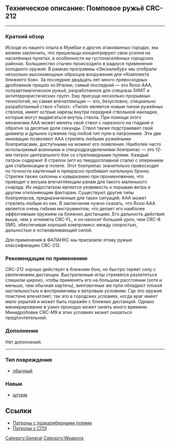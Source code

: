 ## Техническое описание: Помповое ружьё CRC-212

------------------------------------------------------------------------

### Краткий обзор

Исходя из нашего опыта в Мумбаи и других атакованных городах, мы можем
заключить, что пришельцы концентрируют свои усилия на населённых
пунктах, в особенности на густонаселённых городских районах. Большинство
стычек происходило в радиусе применения холодного оружия. В рамках
программы «Экскалибур» мы отобрали несколько высокомощных образцов
вооружения для «Комплекта ближнего боя». За последние двадцать лет много
превосходных дробовиков пришло из Италии; самый последний — это Rossi
AAA, полуавтоматическое ружьё, разработанное для спецназа SWAT и
антитеррористических групп. Ему присущи несколько прорывных технологий,
но самая впечатляющая — это, безусловно, специально разработанный ствол
«Twist». «Twist» является новым типом ружейных стволов, имеет острые
нарезы внутри передней ствольной накладки, которые могут выдвигаться
внутрь ствола. При помощи этого механизма AAA может менять свой ствол с
нарезного на гладкий и обратно за десятые доли секунды. Ствол также
подстраивает свой диаметр и дульное сужение под любой тип пули в
патроннике. Эти две инновации позволяют AAA стрелять любыми ружейными
боеприпасами, доступными на момент его появления. Наиболее часто
используемый военными и спецподразделениями боеприпас — это 12-мм патрон
центрального боя со стреловидными пулями. Каждый патрон содержит 8
стрелок (игл из твердосплавной стали) с оперением для стабилизации в
полете. Этот боеприпас значительно превосходит по точности картечный и
прекрасно пробивает нательную броню. Стрелки также склонны к кувырканию
при проникновении, что приводит к весьма впечатляющим ранам для такого
маленького снаряда. Их недостатком является уязвимость к порывам ветра и
другим отклоняющим факторам. Существуют другие типы боеприпасов,
предназначенные для таких ситуаций; AAA может стрелять любым из них. В
заключение нужно сказать, что Rossi AAA является очень гибким
инструментом, что делает его наиболее эффективным оружием на ближних
дистанциях. Его дальность действия выше, чем у огнемета CRC-FL, и он
наносит больший урон, чем CRC-8 SMG, обеспечивая хороший компромисс
между скоростью, дальностью и останавливающей силой.

Для применения в ФАЛАНКС мы присвоили этому ружью классификацию CRC-212.

### Рекомендации по применению

CRC-212 хорошо действует в ближнем бою, но быстро теряет силу с
увеличением дистанции. Выстреленные иглы стремятся разлететься слишком
широко, чтобы применять его на большом расстоянии (хотя и меньше, чем
обычная картечь), винтовочные же пули обладают плохой настильностью и
восприимчивы к ветровым условиям. Где это оружие поистине впечатляет,
так это в городских условиях, когда враг имеет мало укрытий и может быть
поражён с ближних дистанций. Однако маневрирование в узких проходах
может занять много времени. Минидробовик CRC-M9 в этих условиях может
оказаться предпочтительней.

### Дополнение

Нет дополнений.

------------------------------------------------------------------------

### Тип повреждения

- [обычный](Типы_повреждений/обычный "wikilink")

### Навык

- [штурм](Навыки/штурм "wikilink")

## Ссылки

- [Патроны с подкалиберными
  пулями](Снаряжение/Боеприпасы/Патроны_с_подкалиберными_пулями "wikilink")
- [Патроны с СПЭ](Снаряжение/Боеприпасы/Патроны_с_СПЭ "wikilink")

[Category:General](Category:General "wikilink")
[Category:Weapons](Category:Weapons "wikilink")